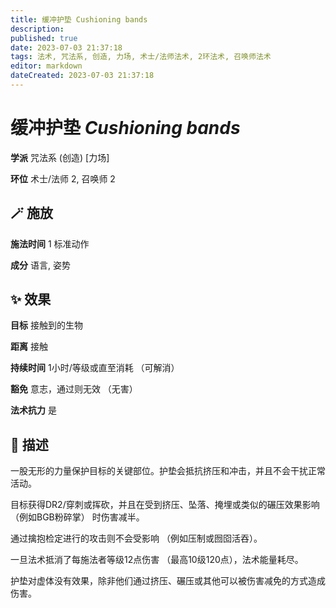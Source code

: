 ```yaml
---
title: 缓冲护垫 Cushioning bands
description: 
published: true
date: 2023-07-03 21:37:18
tags: 法术, 咒法系, 创造, 力场, 术士/法师法术, 2环法术, 召唤师法术
editor: markdown
dateCreated: 2023-07-03 21:37:18
---
```


# **缓冲护垫** *Cushioning bands*

**学派** 咒法系 (创造) \[力场\] 

**环位** 术士/法师 2, 召唤师 2

## 🪄 施放

**施法时间** 1 标准动作

**成分** 语言, 姿势

## ✨ 效果 

**目标** 接触到的生物 

**距离** 接触  

**持续时间** 1小时/等级或直至消耗 （可解消） 

**豁免** 意志，通过则无效 （无害）

**法术抗力** 是

## 📖 描述

一股无形的力量保护目标的关键部位。护垫会抵抗挤压和冲击，并且不会干扰正常活动。

目标获得DR2/穿刺或挥砍，并且在受到挤压、坠落、掩埋或类似的碾压效果影响 （例如BGB粉碎掌） 时伤害减半。

通过擒抱检定进行的攻击则不会受影响 （例如压制或囫囵活吞）。

一旦法术抵消了每施法者等级12点伤害 （最高10级120点），法术能量耗尽。

护垫对虚体没有效果，除非他们通过挤压、碾压或其他可以被伤害减免的方式造成伤害。
    